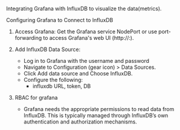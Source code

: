 Integrating Grafana with InfluxDB to visualize the data(metrics).


Configuring Grafana to Connect to InfluxDB
1. Access Grafana: Get the Grafana service NodePort or use port-forwarding to access Grafana's web UI (http://<Grafana-IP>:<NodePort>).
2. Add InfluxDB Data Source:
   - Log in to Grafana with the username and password
   - Navigate to Configuration (gear icon) > Data Sources.
   - Click Add data source and Choose InfluxDB.
   - Configure the following:
      - influxdb URL, token, DB 

3. RBAC for grafana
   - Grafana needs the appropriate permissions to read data from InfluxDB. This is typically managed through InfluxDB’s own authentication and authorization mechanisms.